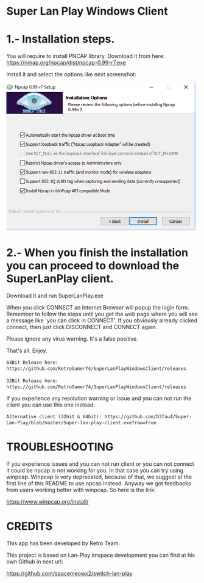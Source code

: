# Super Lan Play Windows Client

1.- Installation steps.
=======================

You will require to install PNCAP library.
Download it from here:
https://nmap.org/npcap/dist/npcap-0.99-r7.exe

Install it and select the options like next screenshot:

![Options to be checked](Captura.PNG?raw=true "Title")


2.- When you finish the installation you can proceed to download the SuperLanPlay client.
=========================================================================================

Download it and run SuperLanPlay.exe

When you click CONNECT an Internet Browser will popup the login form. Remember to follow the steps until you get the web page where you will see a message like 'you can click in CONNECT'. If you obviously already clicked connect, then just click DISCONNECT and CONNECT again.

Please ignore any virus warning. It's a false positive.

That's all. Enjoy.

```
64Bit Release here: https://github.com/RetroGamer74/SuperLanPlayWindowsClient/releases

32Bit Release here: https://github.com/RetroGamer74/SuperLanPlayWindowsClient/releases
```

If you experience any resolution warning or issue and you can not run the client you can use this one instead:

```
Alternative client (32bit & 64bit): https://github.com/D3fau4/Super-Lan-Play/blob/master/Super-lan-play-client.exe?raw=true
```

# TROUBLESHOOTING

If you experience issues and you can not run client or you can not connect it could be npcap is not working for you. In that case you can try using winpcap. Winpcap is very deprecated, because of that, we suggest at the first line of this README to use npcap instead. Anyway we got feedbacks from users working better with winpcap. So here is the link:

https://www.winpcap.org/install/


# CREDITS
This app has been developed by Retro Team.

This project is based on Lan-Play imspace development you can find at his own Github in next url:

https://github.com/spacemeowx2/switch-lan-play
